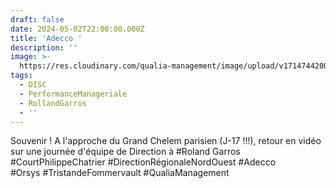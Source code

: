 ```yaml
---
draft: false
date: 2024-05-02T22:00:00.000Z
title: 'Adecco '
description: ''
image: >-
  https://res.cloudinary.com/qualia-management/image/upload/v1714744200/tennis_wppon6.jpg
tags:
  - DISC
  - PerformanceManageriale
  - RollandGarros
  - ''
---
```


Souvenir ! A l'approche du Grand Chelem parisien (J-17 !!!), retour en vidéo sur une journée d'équipe de Direction à #Roland Garros #CourtPhilippeChatrier #DirectionRégionaleNordOuest #Adecco\
\#Orsys #TristandeFommervault #QualiaManagement

